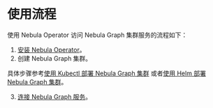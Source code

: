 # 使用流程

使用 Nebula Operator 访问 Nebula Graph 集群服务的流程如下：

1. [安装 Nebula Operator](2.deploy-nebula-operator.md)。
2. 创建 Nebula Graph 集群。
   
  具体步骤参考[使用 Kubectl 部署 Nebula Graph 集群](3.deploy-nebula-graph-cluster/3.1create-cluster-with-kubectl.md) 或者[使用 Helm 部署 Nebula Graph 集群](3.deploy-nebula-graph-cluster/3.2create-cluster-with-helm.md)。
  
3. [连接 Nebula Graph 服务](4.connect-to-nebula-graph-service.md)。
